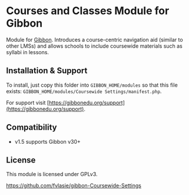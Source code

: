 # Courses and Classes Module for Gibbon

Module for [Gibbon][gibbon]. Introduces a course-centric navigation aid (similar to other LMSs) and allows schools to include coursewide materials such as syllabi in lessons.

[gibbon]: https://gibbonedu.org

## Installation & Support

To install, just copy this folder into `GIBBON_HOME/modules` so that this file
exists: `GIBBON_HOME/modules/Coursewide Settings/manifest.php`.

For support visit [https://gibbonedu.org/support](https://gibbonedu.org/support).

## Compatibility

* v1.5 supports Gibbon v30+

## License

This module is licensed under GPLv3.

https://github.com/fvlasie/gibbon-Coursewide-Settings